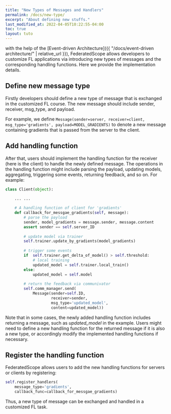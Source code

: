 ```yaml
---
title: "New Types of Messages and Handlers"
permalink: /docs/new-type/
excerpt: "About defining new stuffs."
last_modified_at: 2022-04-05T10:22:55-04:00
toc: true
layout: tuto
---
```


with the help of the [Event-driven Architecture]({{ "/docs/event-driven architecture/" | relative_url }}), FederatedScope allows developers to customize FL applications via introducing new types of  messages and the corresponding handling functions. Here we provide the implementation details.

## Define new message type

Firstly developers should define a new type of message that is exchanged in the customized FL course. The new message should include sender, receiver, msg_type, and payload. 

For example, we define `Message(sender=server, receiver=client, msg_type='gradients', payload=MODEL_GRADIENTS)` to denote a new message containing gradients that is passed from the server to the client.

## Add handling function

After that, users should implement the handling function for the receiver (here is the client) to handle the newly defined message. The operations in the handling function might include parsing the payload, updating models, aggregating, triggering some events, returning feedback,  and so on. For example:

```python
class Client(object):

    ... ...
    
    # A handling function of client for 'gradients'
    def callback_for_messgae_gradients(self, message):
        # parse the payload
        sender, model_gradients = message.sender, message.content
        assert sender == self.server_ID
    
        # update model via trainer
        self.trainer.update_by_gradients(model_gradients)
    
        # trigger some events
        if	self.trainer.get_delta_of_model() > self.threshold:
            # local training
            updated_model = self.trainer.local_train()
        else:
            updated_model = self.model
    
        # return the feedback via communivator
        self.comm_manager.send(
            Message(sender=self.ID, 
                    receiver=sender, 
                    msg_type='updated_model', 
                    content=updated_model))
```

Note that in some cases, the newly added handling function includes returning a message, such as _updated_model_ in the example. Users might need to define a new handling function for the returned message if it is also a new type, or accordingly modify the implemented handling functions if necessary.

## Register the handling function

FederatedScope allows users to add the new handling functions for servers or clients by registering:

```python
self.register_handlers(
    message_type='gradients', 
    callback_func=callback_for_messgae_gradients)
```

Thus, a new type of message can be exchanged and handled in a customized FL task. 
